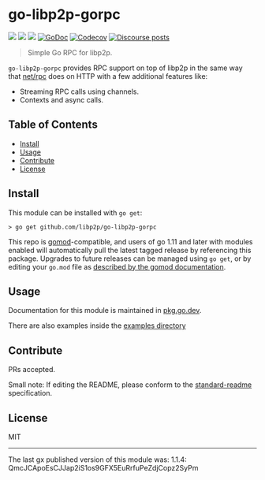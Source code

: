 # go-libp2p-gorpc

[![](https://img.shields.io/badge/made%20by-Protocol%20Labs-blue.svg?style=flat-square)](https://protocol.ai)
[![](https://img.shields.io/badge/project-libp2p-yellow.svg?style=flat-square)](https://libp2p.io)
[![](https://img.shields.io/badge/freenode-%23libp2p-yellow.svg?style=flat-square)](http://webchat.freenode.net/?channels=%23libp2p)
[![GoDoc](https://pkg.go.dev/badge/github.com/libp2p/go-libp2p-gorpc)](https://pkg.go.dev/github.com/libp2p/go-libp2p-gorpc)
[![Codecov](https://codecov.io/gh/libp2p/go-libp2p-gorpc/badge.svg)](https://codecov.io/gh/libp2p/go-libp2p-gorpc)
[![Discourse posts](https://img.shields.io/discourse/https/discuss.libp2p.io/posts.svg)](https://discuss.libp2p.io)

> Simple Go RPC for libp2p.

`go-libp2p-gorpc` provides RPC support on top of libp2p in the same way that [net/rpc](https://golang.org/pkg/net/rpc) does on HTTP with a few additional features like:

- Streaming RPC calls using channels.
- Contexts and async calls.

## Table of Contents

- [Install](#install)
- [Usage](#usage)
- [Contribute](#contribute)
- [License](#license)

## Install

This module can be installed with `go get`:

```
> go get github.com/libp2p/go-libp2p-gorpc
```

This repo is [gomod](https://github.com/golang/go/wiki/Modules)-compatible, and users of
go 1.11 and later with modules enabled will automatically pull the latest tagged release
by referencing this package. Upgrades to future releases can be managed using `go get`,
or by editing your `go.mod` file as [described by the gomod documentation](https://github.com/golang/go/wiki/Modules#how-to-upgrade-and-downgrade-dependencies).

## Usage

Documentation for this module is maintained in [pkg.go.dev](https://pkg.go.dev/github.com/libp2p/go-libp2p-gorpc).

There are also examples inside the [examples directory](./examples)

## Contribute

PRs accepted.

Small note: If editing the README, please conform to the [standard-readme](https://github.com/RichardLitt/standard-readme) specification.

## License

MIT

---

The last gx published version of this module was: 1.1.4: QmcJCApoEsCJJap2iS1os9GFX5EuRrfuPeZdjCopz2SyPm
